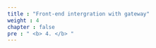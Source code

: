 ```yaml
---
title : "Front-end intergration with gateway"
weight : 4
chapter : false
pre : " <b> 4. </b> "
---
```



